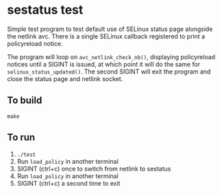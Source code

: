 # sestatus test

Simple test program to test default use of SELinux status page alongside the
netlink avc. There is a single SELinux callback registered to print a
policyreload notice.

The program will loop on `avc_netlink_check_nb()`, displaying policyreload
notices until a SIGINT is issued, at which point it will do the same for
`selinux_status_updated()`. The second SIGINT will exit the program and close
the status page and netlink socket.

## To build

`make`

## To run

1) `./test`
2) Run `load_policy` in another terminal
3) SIGINT (ctrl+c) once to switch from netlink to sestatus
4) Run `load_policy` in another terminal
5) SIGINT (ctrl+c) a second time to exit

